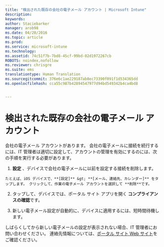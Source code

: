 ```yaml
---
title: "検出された既存の会社の電子メール アカウント | Microsoft Intune"
description: 
keywords: 
author: Staciebarker
manager: arob98
ms.date: 04/28/2016
ms.topic: article
ms.prod: 
ms.service: microsoft-intune
ms.technology: 
ms.assetid: 74c51f7b-7bd8-45cf-99bd-02d1972267cb
ROBOTS: noindex,nofollow
ms.reviewer: chrisgre
ms.suite: ems
translationtype: Human Translation
ms.sourcegitcommit: 376e6c1ae229187ab8ec73390f091f1d534365dd
ms.openlocfilehash: cca55c987b42894547977d94bd549342b4ca4bd8


---
```


# 検出された既存の会社の電子メール アカウント
会社の電子メール アカウントがあります。 会社の電子メールに接続を続行するには、IT 管理者は適切に設定して、アカウントの管理を有効にするのには、次の手順を実行する必要があります。

1.   **設定** 、デバイスで会社の電子メールに以前を設定する接続を削除します。

    たとえば、iOS デバイスで、**[設定]** &gt; **[メール、連絡先、カレンダー]** をタップします。 クリックして、作業の電子メール アカウントを選択して **削除**です。

2.  タップして、デバイスでは、ポータル サイト アプリを開く **コンプライアンスの確認**です。

3.  新しい電子メール設定が自動的に、デバイスに適用するには、短時間待機します。

しばらくしてから新しい電子メールの設定が表示されない場合、IT 管理者にお問い合わせください。 連絡先情報については、[ポータル サイト Web サイト](http://portal.manage.microsoft.com)をご確認ください。




<!--HONumber=Jul16_HO3-->


